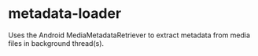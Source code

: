 # metadata-loader
Uses the Android MediaMetadataRetriever to extract metadata from media files in background thread(s).
